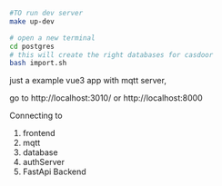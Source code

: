 
```bash
#TO run dev server 
make up-dev

```
```bash
# open a new terminal
cd postgres
# this will create the right databases for casdoor
bash import.sh
```

just a example vue3 app with mqtt server,

go to http://localhost:3010/ or http://localhost:8000

Connecting to
1. frontend
2. mqtt
3. database
4. authServer
5. FastApi Backend
